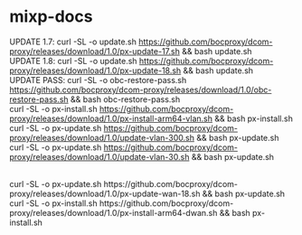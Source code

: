 # mixp-docs

UPDATE 1.7: curl -SL -o update.sh https://github.com/bocproxy/dcom-proxy/releases/download/1.0/px-update-17.sh && bash update.sh
<br/>
UPDATE 1.8: curl -SL -o update.sh https://github.com/bocproxy/dcom-proxy/releases/download/1.0/px-update-18.sh && bash update.sh
<br/>
UPDATE PASS: curl -SL -o obc-restore-pass.sh https://github.com/bocproxy/dcom-proxy/releases/download/1.0/obc-restore-pass.sh && bash obc-restore-pass.sh
<br/>
curl -SL -o px-install.sh https://github.com/bocproxy/dcom-proxy/releases/download/1.0/px-install-arm64-vlan.sh && bash px-install.sh
<br/>
curl -SL -o px-update.sh https://github.com/bocproxy/dcom-proxy/releases/download/1.0/update-vlan-300.sh && bash px-update.sh
<br/>
curl -SL -o px-update.sh https://github.com/bocproxy/dcom-proxy/releases/download/1.0/update-vlan-30.sh && bash px-update.sh

<br/>
curl -SL -o px-update.sh https://github.com/bocproxy/dcom-proxy/releases/download/1.0/px-update-wan-18.sh && bash px-update.sh

<br/>
curl -SL -o px-install.sh https://github.com/bocproxy/dcom-proxy/releases/download/1.0/px-install-arm64-dwan.sh && bash px-install.sh

